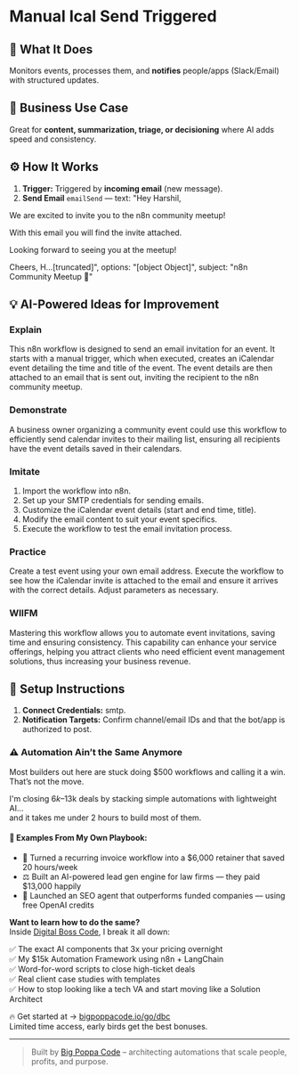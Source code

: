 # Manual Ical Send Triggered
  ## 🚀 What It Does
  Monitors events, processes them, and **notifies** people/apps (Slack/Email) with structured updates.
  
  ## 💼 Business Use Case
  Great for **content, summarization, triage, or decisioning** where AI adds speed and consistency.
  
  ## ⚙️ How It Works
  1. **Trigger:** Triggered by **incoming email** (new message).
  2. **Send Email** `emailSend` — text: "Hey Harshil,

We are excited to invite you to the n8n community meetup!

With this email you will find the invite attached.

Looking forward to seeing you at the meetup!

Cheers,
H…[truncated]", options: "[object Object]", subject: "n8n Community Meetup 🚀"
  
  ## 💡 AI-Powered Ideas for Improvement
  ### Explain
This n8n workflow is designed to send an email invitation for an event. It starts with a manual trigger, which when executed, creates an iCalendar event detailing the time and title of the event. The event details are then attached to an email that is sent out, inviting the recipient to the n8n community meetup.

### Demonstrate
A business owner organizing a community event could use this workflow to efficiently send calendar invites to their mailing list, ensuring all recipients have the event details saved in their calendars.

### Imitate
1. Import the workflow into n8n.
2. Set up your SMTP credentials for sending emails.
3. Customize the iCalendar event details (start and end time, title).
4. Modify the email content to suit your event specifics.
5. Execute the workflow to test the email invitation process.

### Practice
Create a test event using your own email address. Execute the workflow to see how the iCalendar invite is attached to the email and ensure it arrives with the correct details. Adjust parameters as necessary.

### WIIFM
Mastering this workflow allows you to automate event invitations, saving time and ensuring consistency. This capability can enhance your service offerings, helping you attract clients who need efficient event management solutions, thus increasing your business revenue.
  
  ## 🔧 Setup Instructions
  1. **Connect Credentials:** smtp.
2. **Notification Targets:** Confirm channel/email IDs and that the bot/app is authorized to post.
  
### ⚠️ Automation Ain’t the Same Anymore

Most builders out here are stuck doing $500 workflows and calling it a win.  
That’s not the move.  

I'm closing $6k–$13k deals by stacking simple automations with lightweight AI...  
and it takes me under 2 hours to build most of them.

#### 🧠 Examples From My Own Playbook:
- 🔁 Turned a recurring invoice workflow into a $6,000 retainer that saved 20 hours/week  
- ⚖️ Built an AI-powered lead gen engine for law firms — they paid $13,000 happily  
- 🚀 Launched an SEO agent that outperforms funded companies — using free OpenAI credits  

**Want to learn how to do the same?**  
Inside [Digital Boss Code](https://bigpoppacode.io/go/dbc), I break it all down:

✅ The exact AI components that 3x your pricing overnight  
✅ My $15k Automation Framework using n8n + LangChain  
✅ Word-for-word scripts to close high-ticket deals  
✅ Real client case studies with templates  
✅ How to stop looking like a tech VA and start moving like a Solution Architect  

🔥 Get started at → [bigpoppacode.io/go/dbc](https://bigpoppacode.io/go/dbc)  
Limited time access, early birds get the best bonuses.

---
> Built by [Big Poppa Code](https://bigpoppacode.io) – architecting automations that scale people, profits, and purpose.
  